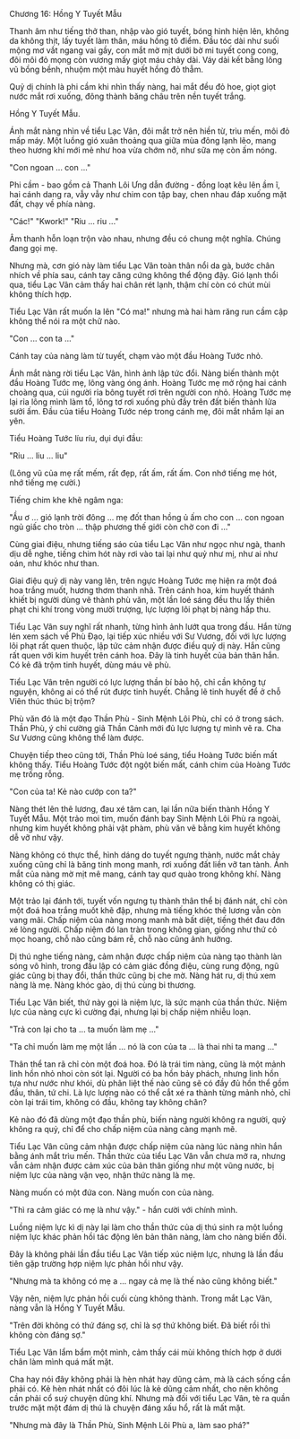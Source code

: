Chương 16: Hồng Y Tuyết Mẫu 

Thanh âm như tiếng thở than, nhập vào gió tuyết, bóng hình hiện lên, không da không thịt, lấy tuyết làm thân, máu hồng tô điểm. Đầu tóc dài như suối mộng mơ vắt ngang vai gầy, con mắt mờ mịt dưới bờ mi tuyết cong cong, đôi môi đỏ mọng còn vương mấy giọt máu chảy dài. Váy dài kết bằng lông vũ bồng bềnh, nhuộm một màu huyết hồng đỏ thẫm. 

Quỷ dị chính là phi cầm khi nhìn thấy nàng, hai mắt đều đỏ hoe, giọt giọt nước mắt rơi xuống, đông thành băng châu trên nền tuyết trắng. 

Hồng Y Tuyết Mẫu. 

Ánh mắt nàng nhìn về tiểu Lạc Vân, đôi mắt trở nên hiền từ, trìu mến, môi đỏ mấp máy. Một luồng gió xuân thoảng qua giữa mùa đông lạnh lẽo, mang theo hương khí mới mẻ như hoa vừa chớm nở, như sữa mẹ còn ấm nóng. 

"Con ngoan ... con ..."

Phi cầm - bao gồm cả Thanh Lôi Ưng dẫn đường - đồng loạt kêu lên ầm ĩ, hai cánh dang ra, vẫy vẫy như chim con tập bay, chen nhau đáp xuống mặt đất, chạy về phía nàng.

"Các!" "Kwork!" "Riu ... riu ..." 

Âm thanh hỗn loạn trộn vào nhau, nhưng đều có chung một nghĩa. Chúng đang gọi mẹ. 

Nhưng mà, cơn gió này làm tiểu Lạc Vân toàn thân nổi da gà, bước chân nhích về phía sau, cánh tay căng cứng không thể động đậy. Gió lạnh thổi qua, tiểu Lạc Vân cảm thấy hai chân rét lạnh, thậm chí còn có chút mùi không thích hợp. 

Tiểu Lạc Vân rất muốn la lên "Có ma!" nhưng mà hai hàm răng run cầm cập không thể nói ra một chữ nào. 

"Con ... con ta ..." 

Cánh tay của nàng làm từ tuyết, chạm vào một đầu Hoàng Tước nhỏ. 

Ánh mắt nàng rời tiểu Lạc Vân, hình ảnh lập tức đổi. Nàng biến thành một đầu Hoàng Tước mẹ, lông vàng óng ánh. Hoàng Tước mẹ mở rộng hai cánh choàng qua, cúi người rỉa bông tuyết rơi trên người con nhỏ. Hoàng Tước mẹ lại rỉa lông mình làm tổ, lông tơ rơi xuống phủ đầy trên đất biến thành lửa sưởi ấm. Đầu của tiểu Hoàng Tước nép trong cánh mẹ, đôi mắt nhắm lại an yên. 

Tiểu Hoàng Tước líu ríu, dụi dụi đầu:

"Riu ... liu ... liu"

(Lông vũ của mẹ rất mếm, rất đẹp, rất ấm, rất ấm. Con nhớ tiếng mẹ hót, nhớ tiếng mẹ cười.) 

Tiếng chim khe khẽ ngâm nga: 

"Ầu ơ ... gió lạnh trời đông ... mẹ đốt than hồng ủ ấm cho con ... con ngoan ngủ giấc cho tròn ... thập phương thế giới còn chờ con đi ..."

Cùng giai điệu, nhưng tiếng sáo của tiểu Lạc Vân như ngọc như ngà, thanh dịu dễ nghe, tiếng chim hót này rơi vào tai lại như quỷ như mị, như ai như oán, như khóc như than. 

Giai điệu quỷ dị này vang lên, trên ngực Hoàng Tước mẹ hiện ra một đoá hoa trắng muốt, hương thơm thanh nhã. Trên cánh hoa, kim huyết thánh khiết bị người dùng vẽ thành phù văn, một lần loé sáng đều thu lấy thiên phạt chi khí trong vòng mười trượng, lực lượng lôi phạt bị nàng hấp thu. 

Tiểu Lạc Vân suy nghĩ rất nhanh, từng hình ảnh lướt qua trong đầu. Hắn từng lén xem sách về Phù Đạo, lại tiếp xúc nhiều với Sư Vương, đối với lực lượng lôi phạt rất quen thuộc, lập tức cảm nhận được điều quỷ dị này. Hắn cũng rất quen với kim huyết trên cánh hoa. Đây là tinh huyết của bản thân hắn. Có kẻ đã trộm tinh huyết, dùng máu vẽ phù. 

Tiểu Lạc Vân trên người có lực lượng thần bí bảo hộ, chỉ cần không tự nguyện, không ai có thể rút được tinh huyết. Chẳng lẽ tinh huyết để ở chỗ Viên thúc thúc bị trộm? 

Phù văn đó là một đạo Thần Phù - Sinh Mệnh Lôi Phù, chỉ có ở trong sách. Thần Phù, ý chỉ cường giả Thần Cảnh mới đủ lực lượng tự mình vẽ ra. Cha Sư Vương cũng không thể làm được. 

Chuyện tiếp theo cũng tới, Thần Phù loé sáng, tiểu Hoàng Tước biến mất không thấy. Tiểu Hoàng Tước đột ngột biến mất, cánh chim của Hoàng Tước mẹ trống rỗng. 

"Con của ta! Kẻ nào cướp con ta?" 

Nàng thét lên thê lương, đau xé tâm can, lại lần nữa biến thành Hồng Y Tuyết Mẫu. Một trảo moi tim, muốn đánh bay Sinh Mệnh Lôi Phù ra ngoài, nhưng kim huyết không phải vật phàm, phù văn vẽ bằng kim huyết không dễ vỡ như vậy. 

Nàng không có thực thể, hình dáng do tuyết ngưng thành, nước mắt chảy xuống cũng chỉ là băng tinh mong manh, rơi xuống đất liền vỡ tan tành. Ánh mắt của nàng mờ mịt mê mang, cánh tay quơ quào trong không khí. Nàng không có thị giác. 

Một trảo lại đánh tới, tuyết vốn ngưng tụ thành thân thể bị đánh nát, chỉ còn một đoá hoa trắng muốt khẽ đập, nhưng mà tiếng khóc thê lương vẫn còn vang mãi. Chấp niệm của nàng mong manh mà bất diệt, tiếng thét đau đớn xé lòng người. Chấp niệm đó lan tràn trong không gian, giống như thứ cỏ mọc hoang, chỗ nào cũng bám rễ, chỗ nào cũng ảnh hưởng. 

Dị thú nghe tiếng nàng, cảm nhận được chấp niệm của nàng tạo thành làn sóng vô hình, trong đầu lập có cảm giác đồng điệu, cùng rung động, ngũ giác cũng bị thay đổi, thần thức cũng bị che mờ. Nàng hát ru, dị thú xem nàng là mẹ. Nàng khóc gào, dị thú cùng bi thương.  

Tiểu Lạc Vân biết, thứ này gọi là niệm lực, là sức mạnh của thần thức. Niệm lực của nàng cực kì cường đại, nhưng lại bị chấp niệm nhiễu loạn. 

"Trả con lại cho ta ... ta muốn làm mẹ ..." 

"Ta chỉ muốn làm mẹ một lần ... nó là con của ta ... là thai nhi ta mang ..."

Thân thể tan rã chỉ còn một đoá hoa. Đó là trái tim nàng, cũng là một mảnh linh hồn nhỏ nhoi còn sót lại. Người có ba hồn bảy phách, nhưng linh hồn tựa như nước như khói, dù phân liệt thế nào cũng sẽ có đầy đủ hồn thể gồm đầu, thân, tứ chi. Là lực lượng nào có thể cắt xé ra thành từng mảnh nhỏ, chỉ còn lại trái tim, không có đầu, không tay không chân?

Kẻ nào đó đã dùng một đạo thần phù, biến nàng người không ra người, quỷ không ra quỷ, chỉ để cho chấp niệm của nàng càng mạnh mẽ. 

Tiểu Lạc Vân cũng cảm nhận được chấp niệm của nàng lúc nàng nhìn hắn bằng ánh mắt trìu mến. Thần thức của tiểu Lạc Vân vẫn chưa mở ra, nhưng vẫn cảm nhận được cảm xúc của bản thân giống như một vũng nước, bị niệm lực của nàng vặn vẹo, nhận thức nàng là mẹ. 

Nàng muốn có một đứa con. Nàng muốn con của nàng. 

"Thì ra cảm giác có mẹ là như vậy." - hắn cười với chính mình. 

Luồng niệm lực kì dị này lại làm cho thần thức của dị thú sinh ra một luồng niệm lực khác phản hồi tác động lên bản thân nàng, làm cho nàng biến đổi. 

Đây là không phải lần đầu tiểu Lạc Vân tiếp xúc niệm lực, nhưng là lần đầu tiên gặp trường hợp niệm lực phản hồi như vậy. 

"Nhưng mà ta không có mẹ a ... ngay cả mẹ là thế nào cũng không biết."  

Vậy nên, niệm lực phản hồi cuối cùng không thành. Trong mắt Lạc Vân, nàng vẫn là Hồng Y Tuyết Mẫu. 

"Trên đời không có thứ đáng sợ, chỉ là sợ thứ không biết. Đã biết rồi thì không còn đáng sợ." 

Tiểu Lạc Vân lẩm bẩm một mình, cảm thấy cái mùi không thích hợp ở dưới chân làm mình quá mất mặt.

Cha hay nói đây không phải là hèn nhát hay dũng cảm, mà là cách sống cần phải có. Kẻ hèn nhát nhất có đôi lúc là kẻ dũng cảm nhất, cho nên không cần phải cổ suý chuyện dũng khí. Nhưng mà đối với tiểu Lạc Vân, tè ra quần trước mặt một đám dị thú là chuyện đáng xấu hổ, rất là mất mặt. 

"Nhưng mà đây là Thần Phù, Sinh Mệnh Lôi Phù a, làm sao phá?" 

